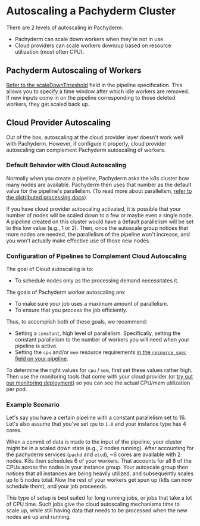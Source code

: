 # Autoscaling a Pachyderm Cluster

There are 2 levels of autoscaling in Pachyderm:

- Pachyderm can scale down workers when they're not in use.
- Cloud providers can scale workers down/up based on resource utilization (most often CPU).

## Pachyderm Autoscaling of Workers

[Refer to the scaleDownThreshold](http://docs.pachyderm.io/en/latest/reference/pipeline_spec.html#scale-down-threshold-optional) field in the pipeline specification. This allows you to specify a time window after which idle workers are removed. If new inputs come in on the pipeline corresponding to those deleted workers, they get scaled back up.

## Cloud Provider Autoscaling

Out of the box, autoscaling at the cloud provider layer doesn't work well with Pachyderm. However, if configure it properly, cloud provider autoscaling can complement Pachyderm autoscaling of workers.

### Default Behavior with Cloud Autoscaling 

Normally when you create a pipeline, Pachyderm asks the k8s cluster how many nodes are available. Pachyderm then uses that number as the default value for the pipeline's parallelism. (To read more about parallelism, [refer to the distributed processing docs](http://docs.pachyderm.io/en/latest/fundamentals/distributed_computing.html)).

If you have cloud provider autoscaling activated, it is possible that your number of nodes will be scaled down to a few or maybe even a single node.  A pipeline created on this cluster would have a default parallelism will be set to this low value (e.g., 1 or 2). Then, once the autoscale group notices that more nodes are needed, the parallelism of the pipeline won't increase, and you won't actually make effective use of those new nodes.

### Configuration of Pipelines to Complement Cloud Autoscaling

The goal of Cloud autoscaling is to:

- To schedule nodes only as the processing demand necessitates it.

The goals of Pachyderm worker autoscaling are:

- To make sure your job uses a maximum amount of parallelism.
- To ensure that you process the job efficiently.

Thus, to accomplish both of these goals, we recommend:

- Setting a `constant`, high level of parallelism.  Specifically, setting the constant parallelism to the number of workers you will need when your pipeline is active.
- Setting the `cpu` and/or `mem` resource requirements [in the `resource_spec` field on your pipeline](http://docs.pachyderm.io/en/latest/reference/pipeline_spec.html#resource-spec-optional). 

To determine the right values for `cpu` / `mem`, first set these values rather high.  Then use the monitoring tools that come with your cloud provider (or [try out our monitoring deployment](https://github.com/pachyderm/pachyderm/blob/master/Makefile#L330)) so you can see the actual CPU/mem utilization per pod.

### Example Scenario 

Let's say you have a certain pipeline with a constant parallelism set to 16.  Let's also assume that you've set `cpu` to `1.0` and your instance type has 4 cores.

When a commit of data is made to the input of the pipeline, your cluster might be in a scaled down state (e.g., 2 nodes running). After accounting for the pachyderm services (`pachd` and `etcd`), ~6 cores are available with 2 nodes. K8s then schedules 6 of your workers. That accounts for all 8 of the CPUs across the nodes in your instance group. Your autoscale group then notices that all instances are being heavily utilized, and subsequently scales up to 5 nodes total. Now the rest of your workers get spun up (k8s can now schedule them), and your job proceeeds.

This type of setup is best suited for long running jobs, or jobs that take a lot of CPU time. Such jobs give the cloud autoscaling mechanisms time to scale up, while still having data that needs to be processed when the new nodes are up and running.

